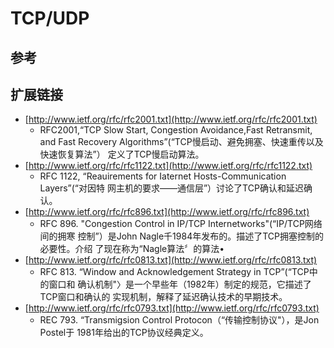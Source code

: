 # TCP/UDP


## 参考

## 扩展链接
- [http://www.ietf.org/rfc/rfc2001.txt](http://www.ietf.org/rfc/rfc2001.txt)
    - RFC2001,“TCP Slow Start, Congestion Avoidance,Fast Retransmit, and Fast
Recovery Algorithms”(“TCP慢启动、避免拥塞、快速重传以及快速恢复算法”）
定义了TCP慢启动算法。
- [http://www.ietf.org/rfc/rfc1122.txt](http://www.ietf.org/rfc/rfc1122.txt)
    - RFC 1122,
“Reauirements for Iaternet Hosts-Communication Layers”(“对因特
网主机的要求——通信层”）讨论了TCP确认和延迟确认。
- [http://www.ietf.org/rfc/rfc896.txt](http://www.ietf.org/rfc/rfc896.txt)
    - RFC 896.
"Congestion Control in IP/TCP Internetworks"(“IP/TCP网络间的拥寒
控制”）是John Nagle千1984年发布的。描述了TCP拥塞控制的必要性。介绍
了现在称为“Nagle算法〞的算法•
- [http://www.ietf.org/rfc/rfc0813.txt](http://www.ietf.org/rfc/rfc0813.txt)
    - RFC 813.
“Window and Acknowledgement Strategy in TCP”(“TCP中的窗口和
确认机制"〉是一个早些年（1982年）制定的规范，它描述了TCP窗口和确认的
实现机制，解释了延迟确认技术的早期技术。
- [http://www.ietf.org/rfc/rfc0793.txt](http://www.ietf.org/rfc/rfc0793.txt)
    - REC 793.
“Transmigsion Control Protocon（“传输控制协议"），是Jon Postel于
1981年给出的TCP协议经典定义。